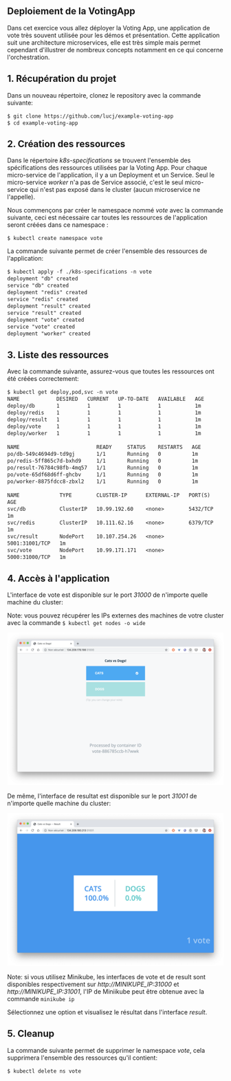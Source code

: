 ## Deploiement de la VotingApp

Dans cet exercice vous allez déployer la Voting App, une application de vote très souvent utilisée pour les démos et présentation. Cette application suit une architecture microservices, elle est très simple mais permet cependant d'illustrer de nombreux concepts notamment en ce qui concerne l'orchestration.

## 1. Récupération du projet

Dans un nouveau répertoire, clonez le repository avec la commande suivante:

```
$ git clone https://github.com/lucj/example-voting-app
$ cd example-voting-app
```

## 2. Création des ressources

Dans le répertoire *k8s-specifications* se trouvent l'ensemble des spécifications des ressources utilisées par la Voting App. Pour chaque micro-service de l'application, il y a un Deployment et un Service. Seul le micro-service *worker* n'a pas de Service associé, c'est le seul micro-service qui n'est pas exposé dans le cluster (aucun microservice ne l'appelle).

Nous commençons par créer le namespace nommé *vote* avec la commande suivante, ceci est nécessaire car toutes les ressources de l'application seront créées dans ce namespace :

```
$ kubectl create namespace vote
```

La commande suivante permet de créer l'ensemble des ressources de l'application:

```
$ kubectl apply -f ./k8s-specifications -n vote
deployment "db" created
service "db" created
deployment "redis" created
service "redis" created
deployment "result" created
service "result" created
deployment "vote" created
service "vote" created
deployment "worker" created
```

## 3. Liste des ressources

Avec la commande suivante, assurez-vous que toutes les ressources ont été créées correctement:

```
$ kubectl get deploy,pod,svc -n vote
NAME            DESIRED   CURRENT   UP-TO-DATE   AVAILABLE   AGE
deploy/db       1         1         1            1           1m
deploy/redis    1         1         1            1           1m
deploy/result   1         1         1            1           1m
deploy/vote     1         1         1            1           1m
deploy/worker   1         1         1            1           1m

NAME                         READY     STATUS    RESTARTS   AGE
po/db-549c4694d9-td9gj       1/1       Running   0          1m
po/redis-5ff865c7d-bxhd9     1/1       Running   0          1m
po/result-76784c98fb-4mq57   1/1       Running   0          1m
po/vote-65df68d6ff-ghcbv     1/1       Running   0          1m
po/worker-8875fdcc8-zbxl2    1/1       Running   0          1m

NAME             TYPE        CLUSTER-IP      EXTERNAL-IP   PORT(S)          AGE
svc/db           ClusterIP   10.99.192.60    <none>        5432/TCP         1m
svc/redis        ClusterIP   10.111.62.16    <none>        6379/TCP         1m
svc/result       NodePort    10.107.254.26   <none>        5001:31001/TCP   1m
svc/vote         NodePort    10.99.171.171   <none>        5000:31000/TCP   1m
```

## 4. Accès à l'application

L'interface de vote est disponible sur le port *31000* de n'importe quelle machine du cluster:

Note: vous pouvez récupérer les IPs externes des machines de votre cluster avec la commande ```$ kubectl get nodes -o wide```

![vote](./images/vote1.png)

De même, l'interface de resultat est disponible sur le port *31001* de n'importe quelle machine du cluster:

![result](./images/vote2.png)

Note: si vous utilisez Minikube, les interfaces de vote et de result sont disponibles respectivement sur *http://MINIKUPE_IP:31000* et *http://MINIKUPE_IP:31001*, l'IP de Miniikube peut être obtenue avec la commande ```minikube ip```

Sélectionnez une option et visualisez le résultat dans l'interface *result*.

## 5. Cleanup

La commande suivante permet de supprimer le namespace *vote*, cela supprimera l'ensemble des ressources qu'il contient:

```
$ kubectl delete ns vote
```
